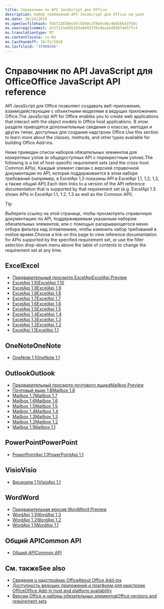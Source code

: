 ```yaml
---
title: Справочник по API JavaScript для Office
description: Набор требований API JavaScript для Office на узел
ms.date: 10/24/2019
ms.openlocfilehash: fb6f228306c6fc5840c2f8b9c9bc46d56b43f50c
ms.sourcegitcommit: dc57153a05b103a8493370c8aa1bd936f4d5f7c4
ms.translationtype: MT
ms.contentlocale: ru-RU
ms.lasthandoff: 10/31/2019
ms.locfileid: "37909546"
---
```

# <a name="office-javascript-api-reference"></a><span data-ttu-id="52558-103">Справочник по API JavaScript для Office</span><span class="sxs-lookup"><span data-stu-id="52558-103">Office JavaScript API reference</span></span>

<span data-ttu-id="52558-104">API JavaScript для Office позволяет создавать веб-приложения, взаимодействующие с объектными моделями в ведущих приложениях Office.</span><span class="sxs-lookup"><span data-stu-id="52558-104">The JavaScript API for Office enables you to create web applications that interact with the object models in Office host applications.</span></span> <span data-ttu-id="52558-105">В этом разделе приводятся дополнительные сведения о классах, методах и других типах, доступных для создания надстроек Office.</span><span class="sxs-lookup"><span data-stu-id="52558-105">Use this section to learn more about the classes, methods, and other types available for building Office Add-ins.</span></span>

<span data-ttu-id="52558-106">Ниже приведен список наборов обязательных элементов для конкретных узлов (и общедоступных API с перекрестным узлом).</span><span class="sxs-lookup"><span data-stu-id="52558-106">The following is a list of host-specific requirement sets (and the cross-host Common APIs).</span></span> <span data-ttu-id="52558-107">Каждый элемент связан с версией справочной документации по API, которая поддерживается в этом наборе требований (например, в ExcelApi 1,3 показаны API в ExcelApi 1,1, 1,2, 1,3, а также общий API).</span><span class="sxs-lookup"><span data-stu-id="52558-107">Each item links to a version of the API reference documentation that is supported by that requirement set (e.g. ExcelApi 1.3 shows APIs in ExcelApi 1.1, 1.2, 1.3 as well as the Common API).</span></span>

> [!TIP]
> <span data-ttu-id="52558-108">Выберите ссылку на этой странице, чтобы просмотреть справочную документацию по API, поддерживаемым указанным набором обязательных элементов, или с помощью раскрывающегося меню отбора фильтра над оглавлением, чтобы изменить набор требований в любое время.</span><span class="sxs-lookup"><span data-stu-id="52558-108">Choose a link on this page to view reference documentation for APIs supported by the specified requirement set, or use the filter selection drop-down menu above the table of contents to change the requirement set at any time.</span></span>

## <a name="excel"></a><span data-ttu-id="52558-109">Excel</span><span class="sxs-lookup"><span data-stu-id="52558-109">Excel</span></span>

- [<span data-ttu-id="52558-110">Предварительный просмотр ExcelApi</span><span class="sxs-lookup"><span data-stu-id="52558-110">ExcelApi Preview</span></span>](/javascript/api/excel?view=excel-js-preview)
- [<span data-ttu-id="52558-111">ExcelApi 1.10</span><span class="sxs-lookup"><span data-stu-id="52558-111">ExcelApi 1.10</span></span>](/javascript/api/excel?view=excel-js-1.10)
- [<span data-ttu-id="52558-112">ExcelApi 1.9</span><span class="sxs-lookup"><span data-stu-id="52558-112">ExcelApi 1.9</span></span>](/javascript/api/excel?view=excel-js-1.9)
- [<span data-ttu-id="52558-113">ExcelApi 1.8</span><span class="sxs-lookup"><span data-stu-id="52558-113">ExcelApi 1.8</span></span>](/javascript/api/excel?view=excel-js-1.8)
- [<span data-ttu-id="52558-114">ExcelApi 1.7</span><span class="sxs-lookup"><span data-stu-id="52558-114">ExcelApi 1.7</span></span>](/javascript/api/excel?view=excel-js-1.7)
- [<span data-ttu-id="52558-115">ExcelApi 1.6</span><span class="sxs-lookup"><span data-stu-id="52558-115">ExcelApi 1.6</span></span>](/javascript/api/excel?view=excel-js-1.6)
- [<span data-ttu-id="52558-116">ExcelApi 1.5</span><span class="sxs-lookup"><span data-stu-id="52558-116">ExcelApi 1.5</span></span>](/javascript/api/excel?view=excel-js-1.5)
- [<span data-ttu-id="52558-117">ExcelApi 1.4</span><span class="sxs-lookup"><span data-stu-id="52558-117">ExcelApi 1.4</span></span>](/javascript/api/excel?view=excel-js-1.4)
- [<span data-ttu-id="52558-118">ExcelApi 1.3</span><span class="sxs-lookup"><span data-stu-id="52558-118">ExcelApi 1.3</span></span>](/javascript/api/excel?view=excel-js-1.3)
- [<span data-ttu-id="52558-119">ExcelApi 1.2</span><span class="sxs-lookup"><span data-stu-id="52558-119">ExcelApi 1.2</span></span>](/javascript/api/excel?view=excel-js-1.2)
- [<span data-ttu-id="52558-120">ExcelApi 1.1</span><span class="sxs-lookup"><span data-stu-id="52558-120">ExcelApi 1.1</span></span>](/javascript/api/excel?view=excel-js-1.1)

## <a name="onenote"></a><span data-ttu-id="52558-121">OneNote</span><span class="sxs-lookup"><span data-stu-id="52558-121">OneNote</span></span>

- [<span data-ttu-id="52558-122">OneNote 1,1</span><span class="sxs-lookup"><span data-stu-id="52558-122">OneNote 1.1</span></span>](/javascript/api/onenote?view=onenote-js-1.1)

## <a name="outlook"></a><span data-ttu-id="52558-123">Outlook</span><span class="sxs-lookup"><span data-stu-id="52558-123">Outlook</span></span>

- [<span data-ttu-id="52558-124">Предварительный просмотр почтового ящика</span><span class="sxs-lookup"><span data-stu-id="52558-124">Mailbox Preview</span></span>](/javascript/api/outlook?view=outlook-js-preview)
- [<span data-ttu-id="52558-125">Почтовый ящик 1,8</span><span class="sxs-lookup"><span data-stu-id="52558-125">Mailbox 1.8</span></span>](/javascript/api/outlook?view=outlook-js-1.8)
- [<span data-ttu-id="52558-126">Mailbox 1.7</span><span class="sxs-lookup"><span data-stu-id="52558-126">Mailbox 1.7</span></span>](/javascript/api/outlook?view=outlook-js-1.7)
- [<span data-ttu-id="52558-127">Mailbox 1.6</span><span class="sxs-lookup"><span data-stu-id="52558-127">Mailbox 1.6</span></span>](/javascript/api/outlook?view=outlook-js-1.6)
- [<span data-ttu-id="52558-128">Mailbox 1.5</span><span class="sxs-lookup"><span data-stu-id="52558-128">Mailbox 1.5</span></span>](/javascript/api/outlook?view=outlook-js-1.5)
- [<span data-ttu-id="52558-129">Mailbox 1.4</span><span class="sxs-lookup"><span data-stu-id="52558-129">Mailbox 1.4</span></span>](/javascript/api/outlook?view=outlook-js-1.4)
- [<span data-ttu-id="52558-130">Mailbox 1.3</span><span class="sxs-lookup"><span data-stu-id="52558-130">Mailbox 1.3</span></span>](/javascript/api/outlook?view=outlook-js-1.3)
- [<span data-ttu-id="52558-131">Mailbox 1.2</span><span class="sxs-lookup"><span data-stu-id="52558-131">Mailbox 1.2</span></span>](/javascript/api/outlook?view=outlook-js-1.2)
- [<span data-ttu-id="52558-132">Mailbox 1.1</span><span class="sxs-lookup"><span data-stu-id="52558-132">Mailbox 1.1</span></span>](/javascript/api/outlook?view=outlook-js-1.1)

## <a name="powerpoint"></a><span data-ttu-id="52558-133">PowerPoint</span><span class="sxs-lookup"><span data-stu-id="52558-133">PowerPoint</span></span>

- [<span data-ttu-id="52558-134">PowerPointApi 1.1</span><span class="sxs-lookup"><span data-stu-id="52558-134">PowerPointApi 1.1</span></span>](/javascript/api/powerpoint?view=powerpoint-js-1.1)

## <a name="visio"></a><span data-ttu-id="52558-135">Visio</span><span class="sxs-lookup"><span data-stu-id="52558-135">Visio</span></span>

- [<span data-ttu-id="52558-136">Висиоапи 1,1</span><span class="sxs-lookup"><span data-stu-id="52558-136">VisioApi 1.1</span></span>](/javascript/api/visio?view=visio-js-1.1)

## <a name="word"></a><span data-ttu-id="52558-137">Word</span><span class="sxs-lookup"><span data-stu-id="52558-137">Word</span></span>

- [<span data-ttu-id="52558-138">Предварительная версия Word</span><span class="sxs-lookup"><span data-stu-id="52558-138">Word Preview</span></span>](/javascript/api/word?view=word-js-preview)
- [<span data-ttu-id="52558-139">WordApi 1.3</span><span class="sxs-lookup"><span data-stu-id="52558-139">WordApi 1.3</span></span>](/javascript/api/word?view=word-js-1.3)
- [<span data-ttu-id="52558-140">WordApi 1.2</span><span class="sxs-lookup"><span data-stu-id="52558-140">WordApi 1.2</span></span>](/javascript/api/word?view=word-js-1.2)
- [<span data-ttu-id="52558-141">WordApi 1.1</span><span class="sxs-lookup"><span data-stu-id="52558-141">WordApi 1.1</span></span>](/javascript/api/word?view=word-js-1.1)

## <a name="common-api"></a><span data-ttu-id="52558-142">Общий API</span><span class="sxs-lookup"><span data-stu-id="52558-142">Common API</span></span>

- [<span data-ttu-id="52558-143">Общий API</span><span class="sxs-lookup"><span data-stu-id="52558-143">Common API</span></span>](/javascript/api/office?view=common-js)

## <a name="see-also"></a><span data-ttu-id="52558-144">См. также</span><span class="sxs-lookup"><span data-stu-id="52558-144">See also</span></span>

- [<span data-ttu-id="52558-145">Сведения о надстройках Office</span><span class="sxs-lookup"><span data-stu-id="52558-145">About Office Add-ins</span></span>](/office/dev/add-ins/overview)
- [<span data-ttu-id="52558-146">Доступность ведущих приложений и платформ для надстроек Office</span><span class="sxs-lookup"><span data-stu-id="52558-146">Office Add-in host and platform availability</span></span>](/office/dev/add-ins/overview/office-add-in-availability)
- [<span data-ttu-id="52558-147">Версии Office и наборы обязательных элементов</span><span class="sxs-lookup"><span data-stu-id="52558-147">Office versions and requirement sets</span></span>](/office/dev/add-ins/develop/office-versions-and-requirement-sets)
